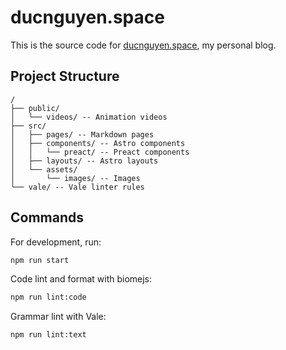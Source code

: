 # ducnguyen.space

This is the source code for [ducnguyen.space](https://ducnguyen.space), my personal blog.

## Project Structure

```text
/
├── public/
│   └── videos/ -- Animation videos
├── src/
│   ├── pages/ -- Markdown pages
│   ├── components/ -- Astro components
│   │   └── preact/ -- Preact components
│   ├── layouts/ -- Astro layouts
│   └── assets/
│       └── images/ -- Images
└── vale/ -- Vale linter rules
```

## Commands

For development, run:

```sh
npm run start
```

Code lint and format with biomejs:

```sh
npm run lint:code
```

Grammar lint with Vale:

```sh
npm run lint:text
```
